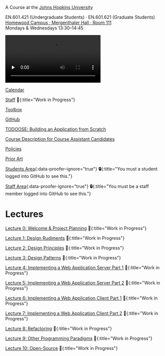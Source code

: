 A Course at the [Johns Hopkins University](https://www.jhu.edu)

EN.601.421 (Undergraduate Students) · EN.601.621 (Graduate Students)  
[Homewood Campus · Mergenthaler Hall · Room 111](https://www.jhu.edu/maps-directions/campus-map/)  
Mondays & Wednesdays 13:30–14:45

<video src="https://archive.org/download/jhu-oose/welcome-to-oose.mp4" controls preload="none"></video>

[Calendar](/calendar)

[Staff](/staff) **🚧**{:title="Work in Progress"}

[Toolbox](/toolbox)

[GitHub](https://github.com/jhu-oose)

[TODOOSE: Building an Application from Scratch](/todoose)

[Course Description for Course Assistant Candidates](/course-description-for-course-assistant-candidates)

[Policies](/policies)

[Prior Art](/prior-art)

[Students Area](https://github.com/jhu-oose/2019-students){:data-proofer-ignore="true"} **🔒**{:title="You must a student logged into GitHub to see this."}

[Staff Area](https://github.com/jhu-oose/2019-staff){:data-proofer-ignore="true"} **🔒**{:title="You must be a staff member logged into GitHub to see this."}

# Lectures

[Lecture 0: Welcome & Project Planning](/lecture-0) **🚧**{:title="Work in Progress"}

[Lecture 1: Design Rudiments](/lecture-1) **🚧**{:title="Work in Progress"}

[Lecture 2: Design Principles](/lecture-2) **🚧**{:title="Work in Progress"}

[Lecture 3: Design Patterns](/lecture-3) **🚧**{:title="Work in Progress"}

[Lecture 4: Implementing a Web Application Server Part 1](/lecture-4) **🚧**{:title="Work in Progress"}

[Lecture 5: Implementing a Web Application Server Part 2](/lecture-5) **🚧**{:title="Work in Progress"}

[Lecture 6: Implementing a Web Application Client Part 1](/lecture-6) **🚧**{:title="Work in Progress"}

[Lecture 7: Implementing a Web Application Client Part 2](/lecture-7) **🚧**{:title="Work in Progress"}

[Lecture 8: Refactoring](/lecture-8) **🚧**{:title="Work in Progress"}

[Lecture 9: Other Programming Paradigms](/lecture-9) **🚧**{:title="Work in Progress"}

[Lecture 10: Open-Source](/lecture-10) **🚧**{:title="Work in Progress"}
